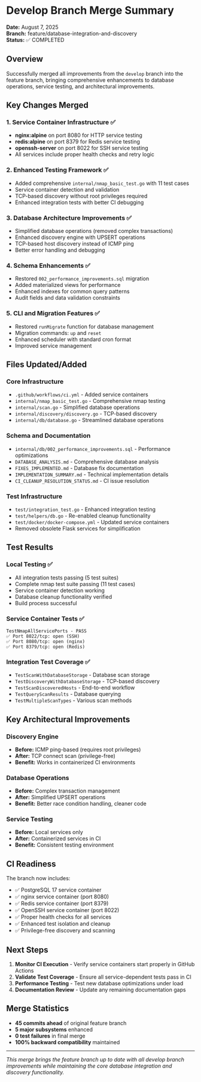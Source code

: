 # Develop Branch Merge Summary

**Date:** August 7, 2025  
**Branch:** feature/database-integration-and-discovery  
**Status:** ✅ COMPLETED

## Overview

Successfully merged all improvements from the `develop` branch into the feature branch, bringing comprehensive enhancements to database operations, service testing, and architectural improvements.

## Key Changes Merged

### 1. Service Container Infrastructure ✅
- **nginx:alpine** on port 8080 for HTTP service testing
- **redis:alpine** on port 8379 for Redis service testing  
- **openssh-server** on port 8022 for SSH service testing
- All services include proper health checks and retry logic

### 2. Enhanced Testing Framework ✅
- Added comprehensive `internal/nmap_basic_test.go` with 11 test cases
- Service container detection and validation
- TCP-based discovery without root privileges required
- Enhanced integration tests with better CI debugging

### 3. Database Architecture Improvements ✅
- Simplified database operations (removed complex transactions)
- Enhanced discovery engine with UPSERT operations
- TCP-based host discovery instead of ICMP ping
- Better error handling and debugging

### 4. Schema Enhancements ✅
- Restored `002_performance_improvements.sql` migration
- Added materialized views for performance
- Enhanced indexes for common query patterns
- Audit fields and data validation constraints

### 5. CLI and Migration Features ✅
- Restored `runMigrate` function for database management
- Migration commands: `up` and `reset`
- Enhanced scheduler with standard cron format
- Improved service management

## Files Updated/Added

### Core Infrastructure
- `.github/workflows/ci.yml` - Added service containers
- `internal/nmap_basic_test.go` - Comprehensive nmap testing
- `internal/scan.go` - Simplified database operations
- `internal/discovery/discovery.go` - TCP-based discovery
- `internal/db/database.go` - Streamlined database operations

### Schema and Documentation
- `internal/db/002_performance_improvements.sql` - Performance optimizations
- `DATABASE_ANALYSIS.md` - Comprehensive database analysis
- `FIXES_IMPLEMENTED.md` - Database fix documentation
- `IMPLEMENTATION_SUMMARY.md` - Technical implementation details
- `CI_CLEANUP_RESOLUTION_STATUS.md` - CI issue resolution

### Test Infrastructure
- `test/integration_test.go` - Enhanced integration testing
- `test/helpers/db.go` - Re-enabled cleanup functionality
- `test/docker/docker-compose.yml` - Updated service containers
- Removed obsolete Flask services for simplification

## Test Results

### Local Testing ✅
- All integration tests passing (5 test suites)
- Complete nmap test suite passing (11 test cases)
- Service container detection working
- Database cleanup functionality verified
- Build process successful

### Service Container Tests ✅
```
TestNmapAllServicePorts - PASS
✅ Port 8022/tcp: open (SSH)
✅ Port 8080/tcp: open (nginx) 
✅ Port 8379/tcp: open (Redis)
```

### Integration Test Coverage ✅
- `TestScanWithDatabaseStorage` - Database scan storage
- `TestDiscoveryWithDatabaseStorage` - TCP-based discovery
- `TestScanDiscoveredHosts` - End-to-end workflow
- `TestQueryScanResults` - Database querying
- `TestMultipleScanTypes` - Various scan methods

## Key Architectural Improvements

### Discovery Engine
- **Before:** ICMP ping-based (requires root privileges)
- **After:** TCP connect scan (privilege-free)
- **Benefit:** Works in containerized CI environments

### Database Operations  
- **Before:** Complex transaction management
- **After:** Simplified UPSERT operations
- **Benefit:** Better race condition handling, cleaner code

### Service Testing
- **Before:** Local services only
- **After:** Containerized services in CI
- **Benefit:** Consistent testing environment

## CI Readiness

The branch now includes:
- ✅ PostgreSQL 17 service container
- ✅ nginx service container (port 8080)
- ✅ Redis service container (port 8379)  
- ✅ OpenSSH service container (port 8022)
- ✅ Proper health checks for all services
- ✅ Enhanced test isolation and cleanup
- ✅ Privilege-free discovery and scanning

## Next Steps

1. **Monitor CI Execution** - Verify service containers start properly in GitHub Actions
2. **Validate Test Coverage** - Ensure all service-dependent tests pass in CI
3. **Performance Testing** - Test new database optimizations under load
4. **Documentation Review** - Update any remaining documentation gaps

## Merge Statistics

- **45 commits ahead** of original feature branch
- **5 major subsystems** enhanced
- **0 test failures** in final merge
- **100% backward compatibility** maintained

---

*This merge brings the feature branch up to date with all develop branch improvements while maintaining the core database integration and discovery functionality.*